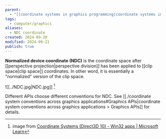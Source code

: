 ```yaml
---
parent:
  - "[[coordinate systems in graphics programming|coordinate systems in graphics programming]]"
tags:
  - computer/graphics
aliases:
  - NDC coordinate
created: 2024-09-20
modified: 2024-09-21
publish: true
---
```

**Normalized device coordinate (NDC)** is the coordinate space after [[perspective projection|perspective division]] has been applied to [[clip space|clip space]] coordinates. In other word, it is essentially a "normalized" version of the clip space.

![[../NDC.jpg|NDC.jpg]]
[^1]

Different APIs choose different conventions for NDC. See [[./coordinate system conventions across graphics applications#Graphics APIs|coordinate system conventions across graphics applications > Graphics APIs]] for details.


[^1]: image from [Coordinate Systems (Direct3D 10) - Win32 apps | Microsoft Learn](https://learn.microsoft.com/en-us/windows/win32/direct3d10/d3d10-graphics-programming-guide-resources-coordinates)
